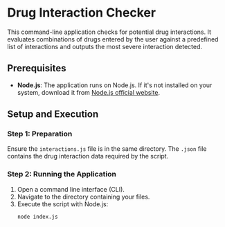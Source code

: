 # Drug Interaction Checker

This command-line application checks for potential drug interactions. It evaluates combinations of drugs entered by the user against a predefined list of interactions and outputs the most severe interaction detected.

## Prerequisites

- **Node.js**: The application runs on Node.js. If it's not installed on your system, download it from [Node.js official website](https://nodejs.org/).

## Setup and Execution

### Step 1: Preparation
Ensure the `interactions.js` file is in the same directory. The `.json` file contains the drug interaction data required by the script.

### Step 2: Running the Application
1. Open a command line interface (CLI).
2. Navigate to the directory containing your files.
3. Execute the script with Node.js:
   ```bash
   node index.js
